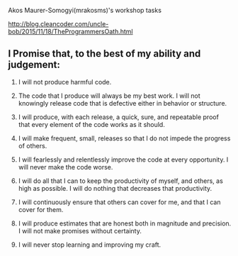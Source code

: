 Akos Maurer-Somogyi(mrakosms)'s workshop tasks

http://blog.cleancoder.com/uncle-bob/2015/11/18/TheProgrammersOath.html
## I Promise that, to the best of my ability and judgement:

1. I will not produce harmful code.

2. The code that I produce will always be my best work. I will not knowingly release code that is defective either in behavior or structure.

3. I will produce, with each release, a quick, sure, and repeatable proof that every element of the code works as it should.

4. I will make frequent, small, releases so that I do not impede the progress of others.

5. I will fearlessly and relentlessly improve the code at every opportunity. I will never make the code worse.

6. I will do all that I can to keep the productivity of myself, and others, as high as possible. I will do nothing that decreases that productivity.

7. I will continuously ensure that others can cover for me, and that I can cover for them.

8. I will produce estimates that are honest both in magnitude and precision. I will not make promises without certainty.

9. I will never stop learning and improving my craft.
